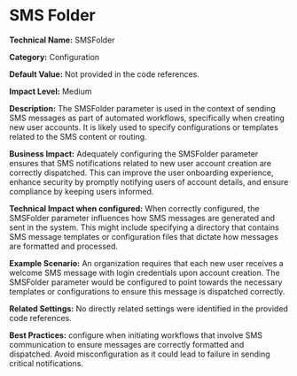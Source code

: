 # SMS Folder

**Technical Name:** SMSFolder

**Category:** Configuration

**Default Value:** Not provided in the code references.

**Impact Level:** Medium

**Description:** The SMSFolder parameter is used in the context of sending SMS messages as part of automated workflows, specifically when creating new user accounts. It is likely used to specify configurations or templates related to the SMS content or routing.

**Business Impact:** Adequately configuring the SMSFolder parameter ensures that SMS notifications related to new user account creation are correctly dispatched. This can improve the user onboarding experience, enhance security by promptly notifying users of account details, and ensure compliance by keeping users informed.

**Technical Impact when configured:** When correctly configured, the SMSFolder parameter influences how SMS messages are generated and sent in the system. This might include specifying a directory that contains SMS message templates or configuration files that dictate how messages are formatted and processed.

**Example Scenario:** An organization requires that each new user receives a welcome SMS message with login credentials upon account creation. The SMSFolder parameter would be configured to point towards the necessary templates or configurations to ensure this message is dispatched correctly.

**Related Settings:** No directly related settings were identified in the provided code references.

**Best Practices:** configure when initiating workflows that involve SMS communication to ensure messages are correctly formatted and dispatched. Avoid misconfiguration as it could lead to failure in sending critical notifications.